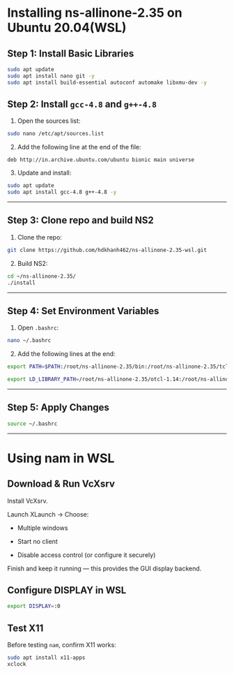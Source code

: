 # Installing ns-allinone-2.35 on Ubuntu 20.04(WSL)

## Step 1: Install Basic Libraries

```bash
sudo apt update
sudo apt install nano git -y
sudo apt install build-essential autoconf automake libxmu-dev -y

```

## Step 2: Install `gcc-4.8` and `g++-4.8`

1. Open the sources list:

```bash
sudo nano /etc/apt/sources.list

```

2. Add the following line at the end of the file:

```
deb http://in.archive.ubuntu.com/ubuntu bionic main universe
```

3. Update and install:

```bash
sudo apt update 
sudo apt install gcc-4.8 g++-4.8 -y

```

---

## Step 3: Clone repo and build NS2

1. Clone the repo:

```bash
git clone https://github.com/hdkhanh462/ns-allinone-2.35-wsl.git

```

2. Build NS2:

```bash
cd ~/ns-allinone-2.35/ 
./install

```

---


## Step 4: Set Environment Variables

1. Open `.bashrc`:

```bash
nano ~/.bashrc

```

2. Add the following lines at the end:

```bash
export PATH=$PATH:/root/ns-allinone-2.35/bin:/root/ns-allinone-2.35/tcl8.5.10/unix:/root/ns-allinone-2.35/tk8.5.10/unix

export LD_LIBRARY_PATH=/root/ns-allinone-2.35/otcl-1.14:/root/ns-allinone-2.35/lib
```

---

## Step 5: Apply Changes

```bash
source ~/.bashrc

```

---

# Using nam in WSL

## Download & Run VcXsrv

Install VcXsrv.

Launch XLaunch → Choose:

- Multiple windows

- Start no client

- Disable access control (or configure it securely)

Finish and keep it running — this provides the GUI display backend.

## Configure DISPLAY in WSL

```bash
export DISPLAY=:0
```

## Test X11

Before testing `nam`, confirm X11 works:

```bash
sudo apt install x11-apps
xclock

```
